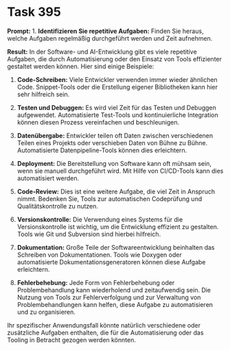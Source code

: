 # Task 395

**Prompt:** 1. **Identifizieren Sie repetitive Aufgaben:** Finden Sie heraus, welche Aufgaben regelmäßig durchgeführt werden und Zeit aufnehmen.

**Result:**
In der Software- und AI-Entwicklung gibt es viele repetitive Aufgaben, die durch Automatisierung oder den Einsatz von Tools effizienter gestaltet werden können. Hier sind einige Beispiele:

1. **Code-Schreiben:** Viele Entwickler verwenden immer wieder ähnlichen Code. Snippet-Tools oder die Erstellung eigener Bibliotheken kann hier sehr hilfreich sein.

2. **Testen und Debuggen:** Es wird viel Zeit für das Testen und Debuggen aufgewendet. Automatisierte Test-Tools und kontinuierliche Integration können diesen Prozess vereinfachen und beschleunigen.

3. **Datenübergabe:** Entwickler teilen oft Daten zwischen verschiedenen Teilen eines Projekts oder verschieben Daten von Bühne zu Bühne. Automatisierte Datenpipeline-Tools können dies erleichtern.

4. **Deployment:** Die Bereitstellung von Software kann oft mühsam sein, wenn sie manuell durchgeführt wird. Mit Hilfe von CI/CD-Tools kann dies automatisiert werden.

5. **Code-Review:** Dies ist eine weitere Aufgabe, die viel Zeit in Anspruch nimmt. Bedenken Sie, Tools zur automatischen Codeprüfung und Qualitätskontrolle zu nutzen.

6. **Versionskontrolle:** Die Verwendung eines Systems für die Versionskontrolle ist wichtig, um die Entwicklung effizient zu gestalten. Tools wie Git und Subversion sind hierbei hilfreich.

7. **Dokumentation:** Große Teile der Softwareentwicklung beinhalten das Schreiben von Dokumentationen. Tools wie Doxygen oder automatisierte Dokumentationsgeneratoren können diese Aufgabe erleichtern.

8. **Fehlerbehebung:** Jede Form von Fehlerbehebung oder Problembehandlung kann wiederholend und zeitaufwendig sein. Die Nutzung von Tools zur Fehlerverfolgung und zur Verwaltung von Problembehandlungen kann helfen, diese Aufgabe zu automatisieren und zu organisieren.

Ihr spezifischer Anwendungsfall könnte natürlich verschiedene oder zusätzliche Aufgaben enthalten, die für die Automatisierung oder das Tooling in Betracht gezogen werden könnten.
